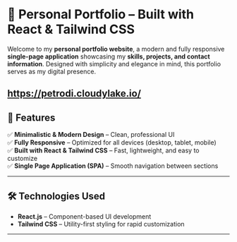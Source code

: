 # 🚀 Personal Portfolio – Built with React & Tailwind CSS

Welcome to my **personal portfolio website**, a modern and fully responsive **single-page application** showcasing my **skills, projects, and contact information**. Designed with simplicity and elegance in mind, this portfolio serves as my digital presence.

https://petrodi.cloudylake.io/
---

## 🌟 **Features**
✅ **Minimalistic & Modern Design** – Clean, professional UI  
✅ **Fully Responsive** – Optimized for all devices (desktop, tablet, mobile)  
✅ **Built with React & Tailwind CSS** – Fast, lightweight, and easy to customize  
✅ **Single Page Application (SPA)** – Smooth navigation between sections  

---

## 🛠 **Technologies Used**
- **React.js** – Component-based UI development  
- **Tailwind CSS** – Utility-first styling for rapid customization  
---

